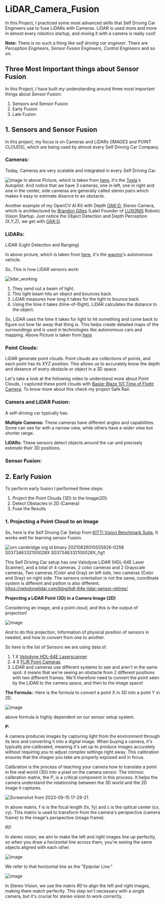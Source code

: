 # LiDAR_Camera_Fusion

In this Project, I practiced some most advanced skills that Self Driving Car Engineers use to fuse LiDARs with Cameras.
LiDAR is used more and more in almost every robotics startup, and mixing it with a camera is really cool!

**Note:** There is no such a thing like *self driving car engineer*. There are *Perception Engineers*, *Sensor Fusion Engineers*, *Control Engineers* and so on.

## Three Most Important things about Sensor Fusion
In this Project, I have built my understanding around three most important things about *Sensor Fusion*:
1. Sensors and Sensor Fusion
2. Early Fusion
3. Late Fusion

## 1. Sensors and  Sensor Fusion
In this project, my focus is on Cameras and LiDARs (IMAGES and POINT CLOUDS), which are being used by almost every Self Driving Car Company.

### Cameras:
Today, Cameras are very scalable and integrated in every Self Driving Car.

![image](https://github.com/SamiUddin-tech/LiDAR_Camera_Fusion/assets/81253183/373d00c9-d679-4543-bf05-33cf695bbd31)
In above Picture, which is taken from [here](https://electrek.co/2016/10/20/tesla-new-autopilot-hardware-suite-camera-nvidia-tesla-vision/), it's the [Tesla](https://www.tesla.com/)'s Autopilot. And notice that we have 3 cameras, one in left, one in right and one in the center, side cameras are generally called stereo pairs which makes it easy to estimate disance to an obstacle.

Another example of my OpenCV AI Kit with Depth [OAK-D](https://shop.luxonis.com/products/oak-d), Stereo Camera, which is architectured by [Brandon Gilles](https://www.linkedin.com/in/brandon-gilles-5400b734/) (Late) Founder of [LUXONIS](https://www.luxonis.com/) Robotic Vision Startup. Just notice the Object Detection and Depth Perception (X,Y,Z), we get with [OAK-D](https://shop.luxonis.com/products/oak-d).

### LiDARs:
LiDAR (Light Detection and Ranging) 

In above picture, which is taken from [here](https://www.businessinsider.com/how-does-googles-waymo-self-driving-car-work-graphic-2017-1), it's the [waymo](https://waymo.com/)'s autonomous vehicle. 

So, This is how LiDAR sensors work:

![lidar_working](https://github.com/SamiUddin-tech/LiDAR_Camera_Fusion/assets/81253183/95ea83b8-9f84-4520-ad23-dcb538bf7fd5)

1. They send out a beam of light.
2. This light beam hits an object and bounces back.
3. LiDAR measures how long it takes for the light to bounce back.
4. Using the time it takes (time-of-flight), LiDAR calculates the distance to the object.

So, LiDAR uses the time it takes for light to hit something and come back to figure out how far away that thing is. This helps create detailed maps of the surroundings and is used in technologies like autonomous cars and mapping.
Above Picture is taken from [here](https://www.mathworks.com/help/lidar/ug/lidar-processing-overview.html)

### Point Clouds:

LiDAR generate point clouds. Point clouds are collections of points, and each point has its XYZ position. This allows us to accurately know the depth and distance of every obstacle or object in a 3D space.

Let's take a look at the following video to understand more about Point Clouds, I captured these point clouds with [Basler Blaze 101 Time of Flight Camera](https://www.baslerweb.com/en/products/cameras/3d-cameras/basler-blaze/blaze-101/). To know more about this check my project Safe Rail.

### Camera and LiDAR Fusion:

A self-driving car typically has:

**Multiple Cameras:** These cameras have different angles and capabilities. Some can see far with a narrow view, while others have a wider view but shorter range.

**LiDARs:** These sensors detect objects around the car and precisely estimate their 3D positions.

### Sensor Fusion:

## 2. Early Fusion

To perform early fusion I performed three steps:

1. Project the Point Clouds (3D) to the Image(2D)
2. Detect Obstacles in 2D (Camera)
3. Fuse the Results

### 1. Projecting a Point Cloud to an Image

So, here is the Self Driving Car Setup from [KITTI Vision Benchmark Suite](https://www.cvlibs.net/datasets/kitti/setup.php), It works well for learning sensor Fusion.

![urn cambridge org id binary 20210826010555926-0258 S037346332100028X S037346332100028X_fig1](https://github.com/SamiUddin-tech/LiDAR_Camera_Fusion/assets/81253183/7ff632ea-3335-4f0c-b776-6d2004535419)

This Self Driving Car setup has one Valodyne LiDAR (HDL-64E Laser Scanner), and a total of 4 cameras, 2 color cameras and 2 Grayscale cameras, Two cameras (Color and Gray) on left side, two cameras (Color and Gray) on right side. The sensors orientation is not the same, coordinate system is different and psition is also different. https://velodynelidar.com/blog/hdl-64e-lidar-sensor-retires/

**Projecting a LiDAR Point (3D) in a Camera Image (2D)**

Considering an image, and a point cloud, and this is the output of projection!

![image](https://github.com/SamiUddin-tech/LiDAR_Camera_Fusion/assets/81253183/ab873a45-ac60-4222-8c17-62f370d7c3aa)

And to do this projection, Information of physical position of sensors in needed, and how to convert from one to another. 

So here is the list of Sensors we are using data of.
1. 1 X [Velodyne HDL-64E Laserscanner](https://velodynelidar.com/blog/hdl-64e-lidar-sensor-retires/)
2. 4 X [FLIR Point Cameras](https://www.flir.eu/products/flea3-usb3/)
3. LiDAR and cameras use different systems to see and aren't in the same spot: it means that we're seeing an obstacle from 2 different positions with two different frames. We'll therefore need to convert the point seen by the LiDAR to the camera space, and then to the image space!

**The Formula:**: Here is the formula to convert a point X in 3D into a point Y in 2D.

![image](https://github.com/SamiUddin-tech/LiDAR_Camera_Fusion/assets/81253183/d48ba8f8-98b9-4651-b1ce-9b6b1a2c9bea)

above formula is highly dependent on our sensor setup system.

**P:**

A camera produces images by capturing light from the environment through its lens and converting it into a digital image. When buying a camera, it's typically pre-calibrated, meaning it's set up to produce images accurately without requiring you to adjust complex settings right away. This calibration ensures that the images you take are properly exposed and in focus.

Calibration is the process of teaching your camera how to translate a point in the real world (3D) into a pixel on the camera sensor. The intrinsic calibration matrix, the *P*, is a critical component in this process. It helps the camera understand the relationship between the 3D world and the 2D image it captures.

![Screenshot from 2023-09-15 17-29-21](https://github.com/SamiUddin-tech/LiDAR_Camera_Fusion/assets/81253183/84b24ca4-326a-4ded-8e9a-a1817fa74644)

In above matrix, f is is the focal length (fx, fy) and c is the optical center (cx, cy). This matrix is used to transform from the camera's perspective (camera frame) to the image's perspective (image frame).

*R0:*

In stereo vision, we aim to make the left and right images line up perfectly, so when you draw a horizontal line across them, you're seeing the same objects aligned with each other.

![image](https://github.com/SamiUddin-tech/LiDAR_Camera_Fusion/assets/81253183/48fcf638-4b26-4b9e-9d82-a7c6480ad607)

We refer to that horizontal line as the "Epipolar Line."

![image](https://github.com/SamiUddin-tech/LiDAR_Camera_Fusion/assets/81253183/5e70aa9d-d3f4-4b33-b1b2-dd24164cfb86)

In Stereo Vision, we use the matrix *R0* to align the left and right images, making them match perfectly. This step isn't necessary with a single camera, but it's crucial for stereo vision to work correctly.




